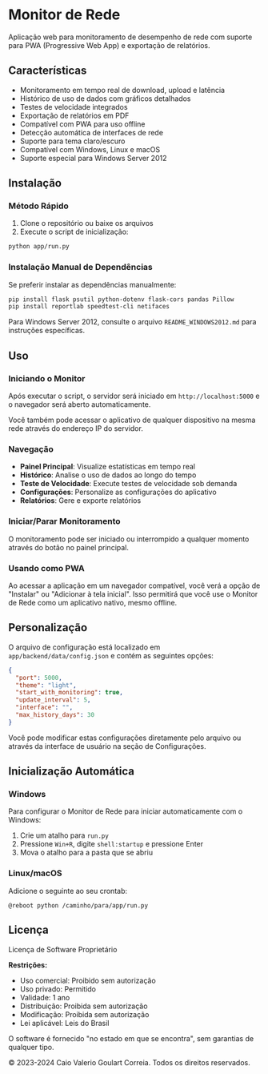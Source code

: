 # Monitor de Rede

Aplicação web para monitoramento de desempenho de rede com suporte para PWA (Progressive Web App) e exportação de relatórios.

## Características

- Monitoramento em tempo real de download, upload e latência
- Histórico de uso de dados com gráficos detalhados
- Testes de velocidade integrados
- Exportação de relatórios em PDF
- Compatível com PWA para uso offline
- Detecção automática de interfaces de rede
- Suporte para tema claro/escuro
- Compatível com Windows, Linux e macOS
- Suporte especial para Windows Server 2012

## Instalação

### Método Rápido

1. Clone o repositório ou baixe os arquivos
2. Execute o script de inicialização:

```bash
python app/run.py
```

### Instalação Manual de Dependências

Se preferir instalar as dependências manualmente:

```bash
pip install flask psutil python-dotenv flask-cors pandas Pillow
pip install reportlab speedtest-cli netifaces
```

Para Windows Server 2012, consulte o arquivo `README_WINDOWS2012.md` para instruções específicas.

## Uso

### Iniciando o Monitor

Após executar o script, o servidor será iniciado em `http://localhost:5000` e o navegador será aberto automaticamente.

Você também pode acessar o aplicativo de qualquer dispositivo na mesma rede através do endereço IP do servidor.

### Navegação

- **Painel Principal**: Visualize estatísticas em tempo real
- **Histórico**: Analise o uso de dados ao longo do tempo
- **Teste de Velocidade**: Execute testes de velocidade sob demanda
- **Configurações**: Personalize as configurações do aplicativo
- **Relatórios**: Gere e exporte relatórios

### Iniciar/Parar Monitoramento

O monitoramento pode ser iniciado ou interrompido a qualquer momento através do botão no painel principal.

### Usando como PWA

Ao acessar a aplicação em um navegador compatível, você verá a opção de "Instalar" ou "Adicionar à tela inicial". Isso permitirá que você use o Monitor de Rede como um aplicativo nativo, mesmo offline.

## Personalização

O arquivo de configuração está localizado em `app/backend/data/config.json` e contém as seguintes opções:

```json
{
  "port": 5000,
  "theme": "light",
  "start_with_monitoring": true,
  "update_interval": 5,
  "interface": "",
  "max_history_days": 30
}
```

Você pode modificar estas configurações diretamente pelo arquivo ou através da interface de usuário na seção de Configurações.

## Inicialização Automática

### Windows

Para configurar o Monitor de Rede para iniciar automaticamente com o Windows:

1. Crie um atalho para `run.py`
2. Pressione `Win+R`, digite `shell:startup` e pressione Enter
3. Mova o atalho para a pasta que se abriu

### Linux/macOS

Adicione o seguinte ao seu crontab:

```
@reboot python /caminho/para/app/run.py
```

## Licença

Licença de Software Proprietário

**Restrições:**
- Uso comercial: Proibido sem autorização
- Uso privado: Permitido
- Validade: 1 ano
- Distribuição: Proibida sem autorização
- Modificação: Proibida sem autorização
- Lei aplicável: Leis do Brasil

O software é fornecido "no estado em que se encontra", sem garantias de qualquer tipo.

© 2023-2024 Caio Valerio Goulart Correia. Todos os direitos reservados.